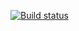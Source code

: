 [![Build status](https://ci.appveyor.com/api/projects/status/v24dyjuafesg7ntk?svg=true)](https://ci.appveyor.com/project/OGsplendid/media)

